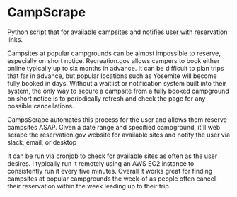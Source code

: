 # CampScrape
Python script that for available campsites and notifies user with reservation links.

Campsites at popular campgrounds can be almost impossible to reserve, especially on short notice. Recreation.gov allows campers to book either online typically up to six months in advance. It can be difficult to plan trips that far in advance, but popular locations such as Yosemite will become fully booked in days. Without a waitlist or notification system built into their system, the only way to secure a campsite from a fully booked campground on short notice is to periodically refresh and check the page for any possible cancellations.

CampsScrape automates this process for the user and allows them reserve campsites ASAP. Given a date range and specified campground, it'll web scrape the reservation.gov website for available sites and notify the user via slack, email, or desktop

It can be run via cronjob to check for available sites as often as the user desires. I typically run it remotely using an AWS EC2 instance to consistently run it every five minutes. Overall it works great for finding campsites at popular campgrounds the week-of as people often cancel their reservation within the week leading up to their trip.
